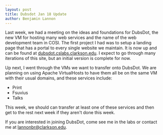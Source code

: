 ```yaml
---
layout: post
title: Dubsdot Jan 18 Update
author: Benjamin Lannon
---
```


Last week, we had a meeting on the ideas and foundations for DubsDot, the new
VM for hosting many web services and the name of the web development team in COSI.
The first project I had was to setup a landing page that has a portal to every
single website we maintain. It is now up and can be found at
[dubsdot.cslabs.clarkson.edu](https://dubsdot.cslabs.clarkson.edu). I expect to
go through many iterations of this site, but an initial version is complete for now.

Up next, I went through the VMs we want to transfer onto DubsDot. We are planning
on using Apache VirtualHosts to have them all be on the same VM with their usual
domains, and these services include:
* Print
* Fsuvius
* Talks

This week, we should can transfer at least one of these services and then get to
the rest next week if they aren't done this week.

If you are interested in joining DubsDot, come see me in the labs or contact me
at [lannonbr@clarkson.edu](mailto:lannonbr@clarskon.edu).
